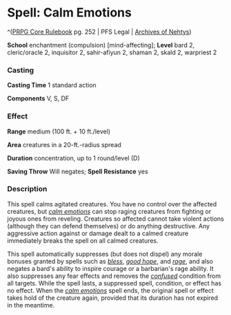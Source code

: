 # Spell: Calm Emotions

^([PRPG Core Rulebook][ss-calm-emotions] pg. 252 | PFS Legal | [Archives of Nehtys][sn-calm-emotions])

**School** enchantment (compulsion) [mind-affecting]; **Level** bard 2, cleric/oracle 2, inquisitor 2, sahir-afiyun 2, shaman 2, skald 2, warpriest 2

### Casting

**Casting Time** 1 standard action  

**Components** V, S, DF

### Effect

**Range** medium (100 ft. + 10 ft./level)  

**Area** creatures in a 20-ft.-radius spread  

**Duration** concentration, up to 1 round/level (D)  

**Saving Throw** Will negates; **Spell Resistance** yes

### Description

This spell calms agitated creatures. You have no control over the affected creatures, but _[calm emotions]_ can stop raging creatures from fighting or joyous ones from reveling. Creatures so affected cannot take violent actions (although they can defend themselves) or do anything destructive. Any aggressive action against or damage dealt to a calmed creature immediately breaks the spell on all calmed creatures.  

This spell automatically suppresses (but does not dispel) any morale bonuses granted by spells such as _[bless]_, _[good hope]_, and _[rage]_, and also negates a bard's ability to inspire courage or a barbarian's rage ability. It also suppresses any fear effects and removes the _[confused]_ condition from all targets. While the spell lasts, a suppressed spell, condition, or effect has no effect. When the _[calm emotions]_ spell ends, the original spell or effect takes hold of the creature again, provided that its duration has not expired in the meantime.

[ss-calm-emotions]: http://paizo.com/pathfinderRPG/v57
[sn-calm-emotions]: http://www.archivesofnethys.com/SpellDisplay.aspx?ItemName=Calm%20Emotions
[good hope]: http://www.archivesofnethys.com/SpellDisplay.aspx?ItemName=good%20hope
[calm emotions]: http://www.archivesofnethys.com/SpellDisplay.aspx?ItemName=calm%20emotions
[confused]: http://www.archivesofnethys.com/SpellDisplay.aspx?ItemName=confused
[bless]: http://www.archivesofnethys.com/SpellDisplay.aspx?ItemName=bless
[rage]: http://www.archivesofnethys.com/SpellDisplay.aspx?ItemName=rage